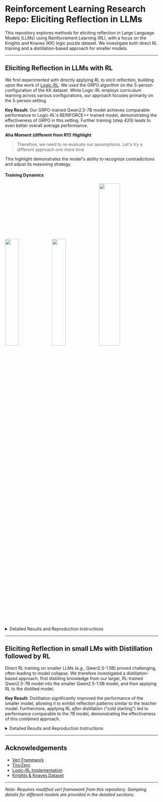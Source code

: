 # Reinforcement Learning Research Repo: Eliciting Reflection in LLMs

This repository explores methods for eliciting reflection in Large Language Models (LLMs) using Reinforcement Learning (RL), with a focus on the Knights and Knaves (KK) logic puzzle dataset.  We investigate both direct RL training and a distillation-based approach for smaller models.

---

## Eliciting Reflection in LLMs with RL

We first experimented with directly applying RL to elicit reflection, building upon the work of [Logic-RL](https://github.com/Unakar/Logic-RL). We used the GRPO algorithm on the 5-person configuration of the KK dataset.  While Logic-RL employs curriculum learning across various configurations, our approach focuses primarily on the 5-person setting.

**Key Result:** Our GRPO-trained Qwen2.5-7B model achieves comparable performance to Logic-RL's REINFORCE++ trained model, demonstrating the effectiveness of GRPO in this setting.  Further training (step 420) leads to even better overall average performance.

**Aha Moment (different from R1!)**
**Highlight**
> Therefore, we need to re-evaluate our assumptions.
> Let's try a different approach one more time

This highlight demonstrates the model's ability to recognize contradictions and adjust its reasoning strategy.

#### Training Dynamics

<p float="left">
  <img src="docs/pics/training_reward.png" width="30%" />
  <img src="docs/pics/validation_reward.png" width="30%" /> 
  <img src="docs/pics/response_length.png" width="37%" />
</p>

<details>
<summary>Detailed Results and Reproduction Instructions</summary>

### Result

#### Benchmark
---
| **Model**                                                             | **Avg** | **2ppl** | **3ppl** | **4ppl** | **5ppl** | **6ppl** | **7ppl** | **8ppl** |
|-----------------------------------------------------------------------|---------|----------|----------|----------|----------|----------|----------|----------|
| **o3-mini-high**                                                          | **0.94** | 0.99     | 0.98     | 0.97     | 0.95     | 0.94     | 0.89     | 0.83     |
| o1-2024-12-17                                                         | 0.42    | 0.83     | 0.51     | 0.38     | 0.38     | 0.35     | 0.30     | 0.20     |
| GPT-4o                                                                | 0.37    | 0.68     | 0.57     | 0.49     | 0.32     | 0.23     | 0.21     | 0.11     |
| Deepseek-Math-7b                                                      | 0.10    | 0.35     | 0.21     | 0.08     | 0.06     | 0.02     | 0.00     | 0.00     |
| **Qwen2.5-7B-Logic-RL (Reinforce++)**                                  | **0.89** | 0.99     | 0.99     | 0.94     | 0.92     | 0.91     | 0.80     | 0.67     |
| Qwen2.5-7B-Instruct-1M                                                | 0.26    | 0.64     | 0.39     | 0.33     | 0.21     | 0.13     | 0.03     | 0.08     |
| DeepSeek-R1-Distill-Qwen-32B                                          | 0.83    | 0.97     | 0.96     | 0.97     | 0.84     | 0.72     | 0.70     | 0.67     |
| **Qwen2.5-7B-GRPO (ours; step 380)**                                  | 0.89 | 0.93     | 0.98     | 0.99     | 0.98     | 0.84     | 0.85     | 0.67     |
| **Qwen2.5-7B-GRPO (ours; step 420)**                                  | **0.92** | 0.93     | 0.98     | 1.00     | 0.98     | 0.90     | 0.85     | 0.79     |


*Note: first 5 results are from [Logic-RL](https://github.com/Unakar/Logic-RL). The last 4 are from our experiments.*

---
<details>

<summary>Complete reasoning trace</summary>

```
<think> To solve this, let's analyze each statement step by step, considering the implications based on whether the speakers are knights (who always tell the truth) or knaves (who always lie).

1. Sofia says: "Mia is a knave or Aiden is a knight."
2. Scarlett says: "Sofia is a knight or Grace is a knave."
3. Mia says: "Aiden is not a knight."
4. Aiden says: "Scarlett is not a knight."
5. Grace says: "Mia is a knave and Mia is a knight."

Let's start by analyzing Grace's statement. Since Grace says "Mia is a knave and Mia is a knight," this statement is inherently contradictory. Therefore, Grace must be a knave (since a knave always lies).

Now that we know Grace is a knave, let's look at Scarlett's statement: "Sofia is a knight or Grace is a knave." Since Grace is a knave, Scarlett's statement is true, which means Scarlett must be a knight.

Next, let's consider Aiden's statement: "Scarlett is not a knight." Since we've determined that Scarlett is a knight, Aiden's statement is false, which means Aiden must be a knave.

Now we know Aiden is a knave, let's look at Sofia's statement: "Mia is a knave or Aiden is a knight." Since Aiden is a knave, the statement "Aiden is a knight" is false. Therefore, for Sofia's statement to be true (and since Sofia is a knight), "Mia is a knave" must be true. This means Mia is a knave.

Finally, let's check Mia's statement: "Aiden is not a knight." Since Aiden is a knave, Mia's statement is true, which means Mia must be a knight. However, we've already determined that Mia is a knave, which creates a contradiction. This contradiction suggests that our initial assumption about Aiden being a knave might be incorrect.

Let's try a different approach by assuming Aiden is a knight. If Aiden is a knight, then his statement "Scarlett is not a knight" must be true, meaning Scarlett is a knave. If Scarlett is a knave, then her statement "Sofia is a knight or Grace is a knave" must be false. For the statement to be false, both "Sofia is a knight" and "Grace is a knave" must be false. This means Sofia is a knave and Grace is a knight.

If Sofia is a knave, then her statement "Mia is a knave or Aiden is a knight" must be false. For the statement to be false, both "Mia is a knave" and "Aiden is a knight" must be false. This means Mia is a knight and Aiden is a knave, but we already assumed Aiden is a knight, which creates a contradiction. Therefore, our assumption that Aiden is a knight is incorrect.

Let's try a different approach again, assuming Sofia is a knight. If Sofia is a knight, then her statement "Mia is a knave or Aiden is a knight" must be true. This means either Mia is a knave or Aiden is a knight (or both).

Let's assume Aiden is a knave. If Aiden is a knave, then his statement "Scarlett is not a knight" is false, meaning Scarlett is a knight. If Scarlett is a knight, then her statement "Sofia is a knight or Grace is a knave" must be true. Since Sofia is a knight, the statement is true, which means Scarlett is a knight.

Now, let's check Mia's statement: "Aiden is not a knight." Since Aiden is a knave, Mia's statement is true, which means Mia must be a knight.

Finally, let's check Grace's statement: "Mia is a knave and Mia is a knight." Since Mia is a knight, Grace's statement is false, which means Grace must be a knave.

Now, let's check Sofia's statement again: "Mia is a knave or Aiden is a knight." Since Mia is a knight and Aiden is a knave, Sofia's statement is false, which means Sofia must be a knave. However, we initially assumed Sofia is a knight, which creates a contradiction. Therefore, we need to re-evaluate our assumptions.

Let's try a different approach one more time, assuming Sofia is a knave. If Sofia is a knave, then her statement "Mia is a knave or Aiden is a knight" is false. This means Mia is a knight and Aiden is a knave.

If Aiden is a knave, then his statement "Scarlett is not a knight" is false, meaning Scarlett is a knight. If Scarlett is a knight, then her statement "Sofia is a knight or Grace is a knave" must be true. Since Sofia is a knave, the statement is true, which means Scarlett is a knight.

Now, let's check Mia's statement: "Aiden is not a knight." Since Aiden is a knave, Mia's statement is true, which means Mia must be a knight.

Finally, let's check Grace's statement: "Mia is a knave and Mia is a knight." Since Mia is a knight, Grace's statement is false, which means Grace must be a knave.

Now, let's check Sofia's statement again: "Mia is a knave or Aiden is a knight." Since Mia is a knight and Aiden is a knave, Sofia's statement is false, which means Sofia must be a knave.

This configuration is consistent with all the statements. Therefore, the identities are:
Sofia is a knave
Scarlett is a knight
Mia is a knight
Aiden is a knave
Grace is a knave
</think>
<answer> (1) Sofia is a knave
(2) Scarlett is a knight
(3) Mia is a knight
(4) Aiden is a knave
(5) Grace is a knave 
</answer>
```

</details>

---

### Reproduction Instructions

#### Setup
1.  Obtain model and dataset:
    1.  Obtain `Qwen/Qwen2.5-7B-Instruct-1M` and place it in:
    `experiments/models/Qwen2.5-7B-Instruct-1M`
    2.  Download the knights-and-knaves dataset from [HF Datasets](https://huggingface.co/datasets/K-and-K/knights-and-knaves) and place it in:
    `experiments/raw/knights-and-knaves`

2.  Create the environment:

   ```bash
   conda create -n verl python==3.9
   conda activate verl
   pip3 install torch==2.4.0 --index-url https://download.pytorch.org/whl/cu124
   pip3 install flash-attn --no-build-isolation
   git clone https://github.com/volcengine/verl.git
   cd verl && pip3 install -e .
   ```
#### Preprocessing
```bash
cd experiments
python ../verl/examples/data_preprocess/kk.py \
  --local_dir ./dataset/kk/instruct/5ppl \
  --data_path ./raw/knights-and-knaves/train/people5_num1000.jsonl
```

#### Training
**Phase 1 (For 100 steps):**
```bash
bash run_logicRL_4gpus_phase1.sh
```

**Phase 2 (Additional 280 steps):**
```bash
bash run_logicRL_4gpus_phase2.sh
```
You can modify the script to train additional steps on more data to reach better performance.

#### Evaluation
```bash
python ../verl/scripts/model_merger.py --local_dir ./checkpoints/logic_rl/grpo_run/global_step_380/actor/

bash ../evaluation/kk/scripts/eval/eval_grpo.sh
```
</details>

---

## Eliciting Reflection in small LMs with Distillation followed by RL

Direct RL training on smaller LLMs (e.g., Qwen2.5-1.5B) proved challenging, often leading to model collapse.  We therefore investigated a distillation-based approach, first distilling knowledge from our larger, RL-trained Qwen2.5-7B model into the smaller Qwen2.5-1.5B model, and then applying RL to the distilled model.

**Key Result:** Distillation significantly improved the performance of the smaller model, allowing it to exhibit reflection patterns similar to the teacher model.  Furthermore, applying RL *after* distillation ("cold starting") led to performance comparable to the 7B model, demonstrating the effectiveness of this combined approach.

<details>
<summary>Detailed Results and Reproduction Instructions</summary>

### Unfruitful attemp: Direct RL on Qwen2.5-1.5B-Insturct

Direct application of GRPO to Qwen2.5-1.5B-Instruct resulted in model collapse, with the model overfitting and generating dummy responses.

<p float="left">
  <img src="docs/pics/small_training_outcome_score.png" width="32%" alt="Training accuracy" />
  <img src="docs/pics/small_validation_outcome_score.png" width="32%" alt="Validation accuracy" />
  <img src="docs/pics/small_response_length.png" width="32%" alt="Response length" />
</p>

### Eliciting Reflection with Distillation for Small LMs
We distilled the trained Qwen2.5-7B-GRPO model into Qwen2.5-1.5B-Instruct. This was done by sampling solutions from teacher model. The training was stable and the distilled model showed improved accuracy, though lower than teacher.

<p float="left">
  <img src="docs/pics/small_training_loss.png" width="49%" alt="Training loss" />
  <img src="docs/pics/small_validation_loss.png" width="49%" alt="Validation loss" />
</p>

| **Model**                                                             | **Avg** | **2ppl** | **3ppl** | **4ppl** | **5ppl** | **6ppl** | **7ppl** | **8ppl** |
|-----------------------------------------------------------------------|---------|----------|----------|----------|----------|----------|----------|----------|
| **Qwen25-7B-Instruct-1M**                                              | 0.26 | 0.64     | 0.39     | 0.33     | 0.21     | 0.13     | 0.03     | 0.08     |
| **Qwen2.5-1.5B-Instruct-Distill (ours; 4 epoch)**                     | 0.47 | 0.56     | 0.80     | 0.72     | 0.45     | 0.35     | 0.22     | 0.16     |
| **Qwen2.5-7B-GRPO (ours; step 380)**                                  | 0.89 | 0.93     | 0.98     | 0.99     | 0.98     | 0.84     | 0.85     | 0.67     |

#### Reproduction Instructions
To prepare the dataset, first generate rollout from the teacher.
```bash
bash distill_from_7b.sh
```
Then prepare sft data. You may then nevigate to `notebooks/prepare_sft.ipynb` to prepare the sft dataset.

To train the distilled model, run
```bash
bash run_kk_sft_with_distillation_4gpus.sh
```

### Cold Starting RL on the Distilled Model

We applied GRPO to the distilled model, resulting in stable training and performance comparable to the 7B model.

<p float="left">
  <img src="docs/pics/small_cold_training_outcome_score.png" width="32%" alt="Training accuracy" />
  <img src="docs/pics/small_cold_validation_outcome_score.png" width="32%" alt="Validation accuracy" />
  <img src="docs/pics/small_cold_response_length.png" width="32%" alt="Response length" />
</p>

| **Model**                                                             | **Avg** | **2ppl** | **3ppl** | **4ppl** | **5ppl** | **6ppl** | **7ppl** | **8ppl** |
|-----------------------------------------------------------------------|---------|----------|----------|----------|----------|----------|----------|----------|
| **Qwen25-7B-Instruct-1M**                                              | 0.26 | 0.64     | 0.39     | 0.33     | 0.21     | 0.13     | 0.03     | 0.08     |
| **Qwen2.5-1.5B-Instruct-Distill (ours; 4 epoch)**                     | 0.47 | 0.56     | 0.80     | 0.72     | 0.45     | 0.35     | 0.22     | 0.16     |
| **Qwen2.5-7B-GRPO (ours; step 380)**                                  | 0.89 | 0.93     | 0.98     | 0.99     | 0.98     | 0.84     | 0.85     | 0.67     |
| **Qwen2.5-1.5B-Instruct-Distill-GRPO (ours; step 360)**               | 0.89 | 1.0     | 0.99     | 0.99     | 0.96     | 0.93     | 0.68     | 0.69     |

#### Reproduction Instructions

To perform RL on the distilled model.
```bash
bash run_logicRL_cold_4gpus.sh
```
</details>

---
## Acknowledgements
- [Verl Framework](https://github.com/volcengine/verl)
- [TinyZero](https://github.com/Jiayi-Pan/TinyZero)
- [Logic-RL Implementation](https://github.com/Unakar/Logic-RL)
- [Knights & Knaves Dataset](https://github.com/AlphaPav/mem-kk-logic)

---

*Note: Requires modified verl framework from this repository.  Sampling details for different models are provided in the detailed sections.*
